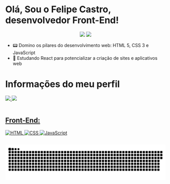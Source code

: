 <h1> Olá, Sou o Felipe Castro, desenvolvedor Front-End! </h1>

<p align="center">
<a href="https://www.linkedin.com/in/felipe-castro-ferreira/"><img src="https://img.shields.io/badge/-Felipe%20Castro-0077B5?style=flat-square&logo=Linkedin&logoColor=white"/></a>
<a href="mailto:felipe2021castro@gmail.com"><img src="https://img.shields.io/badge/-felipe2021castro@gmail.com-D14836?style=flat-square&logo=Gmail&logoColor=white"/></a>
 
- 📟 Domino os pilares do desenvolvimento web: HTML 5, CSS 3 e JavaScript
- 🌱 Estudando React para potencializar a criação de sites e aplicativos web
 
<h1> Informações do meu perfil </h1>

 <div>
  <a href="https://github.com/FelipeCastro2021">
  <img height="180em" src="https://github-readme-stats.vercel.app/api?username=FelipeCastro2021&show_icons=true&theme=dracula&include_all_commits=true&count_private=true"/>
  <img height="180em" src="https://github-readme-stats.vercel.app/api/top-langs/?username=FelipeCastro2021&layout=compact&langs_count=7&theme=dracula"/>
</div>

<br/>

## Front-End:
![HTML](https://img.shields.io/badge/-HTML-333333?style=flat&logo=HTML5)
![CSS](https://img.shields.io/badge/-CSS-333333?style=flat&logo=CSS3&logoColor=1572B6)
![JavaScript](https://img.shields.io/badge/-JavaScript-333333?style=flat&logo=javascript)
  
## <!-- Cria um linha horizontal -->
  
  ![Snake animation](https://github.com/FelipeCastro2021/FelipeCastro2021/blob/output/github-contribution-grid-snake.svg) 
  
</div>
